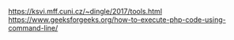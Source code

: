 https://ksvi.mff.cuni.cz/~dingle/2017/tools.html
https://www.geeksforgeeks.org/how-to-execute-php-code-using-command-line/
